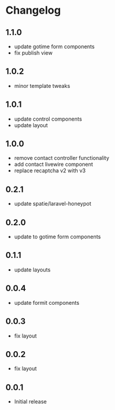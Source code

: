 # Changelog

## 1.1.0

- update gotime form components
- fix publish view


## 1.0.2

- minor template tweaks

## 1.0.1
- update control components
- update layout

## 1.0.0

- remove contact controller functionality
- add contact livewire component
- replace recaptcha v2 with v3

## 0.2.1

- update spatie/laravel-honeypot

## 0.2.0

- update to gotime form components

## 0.1.1

- update layouts

## 0.0.4

- update formit components

## 0.0.3

- fix layout

## 0.0.2

- fix layout

## 0.0.1

- Initial release
